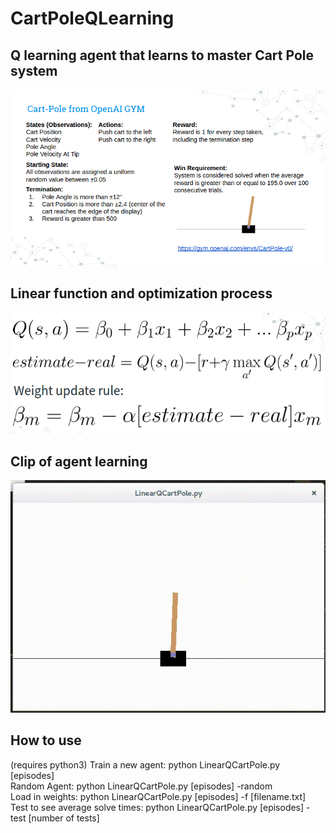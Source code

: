 # CartPoleQLearning

## Q learning agent that learns to master Cart Pole system

![alt text](game.png)

## Linear function and optimization process

![alt text](formula.png)

## Clip of agent learning

![alt text](Learning.gif)

## How to use
  (requires python3)
  Train a new agent: python LinearQCartPole.py [episodes]  
  Random Agent: python LinearQCartPole.py [episodes] -random  
  Load in weights: python LinearQCartPole.py [episodes] -f [filename.txt]   
  Test to see average solve times: python LinearQCartPole.py [episodes] -test [number of tests]

	
